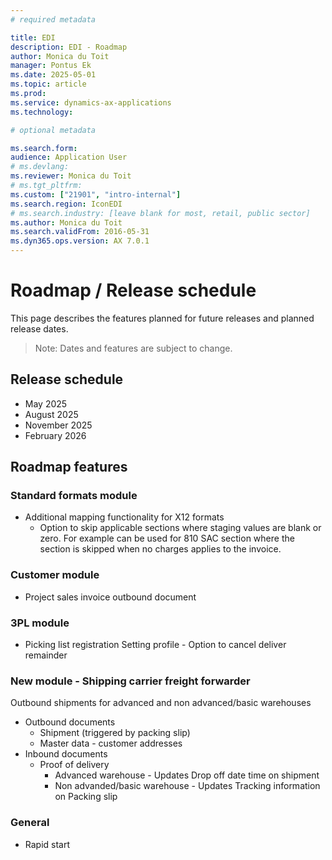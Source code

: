 ```yaml
---
# required metadata

title: EDI
description: EDI - Roadmap
author: Monica du Toit
manager: Pontus Ek
ms.date: 2025-05-01
ms.topic: article
ms.prod: 
ms.service: dynamics-ax-applications
ms.technology: 

# optional metadata

ms.search.form:  
audience: Application User
# ms.devlang: 
ms.reviewer: Monica du Toit
# ms.tgt_pltfrm: 
ms.custom: ["21901", "intro-internal"]
ms.search.region: IconEDI
# ms.search.industry: [leave blank for most, retail, public sector]
ms.author: Monica du Toit
ms.search.validFrom: 2016-05-31
ms.dyn365.ops.version: AX 7.0.1
---
```


# 	Roadmap / Release schedule

This page describes the features planned for future releases and planned release dates.

> Note: Dates and features are subject to change.


## Release schedule

- May 2025
- August 2025
- November 2025
- February 2026

## Roadmap features

### Standard formats module
- Additional mapping functionality for X12 formats
    - Option to skip applicable sections where staging values are blank or zero. For example can be used for 810 SAC section where the section is skipped when no charges applies to the invoice.

### Customer module
- Project sales invoice outbound document

### 3PL module
- Picking list registration Setting profile - Option to cancel deliver remainder

### New module - Shipping carrier freight forwarder
Outbound shipments for advanced and non advanced/basic warehouses

- Outbound documents
    - Shipment (triggered by packing slip)
    - Master data - customer addresses
 - Inbound documents
     -  Proof of delivery
         - Advanced warehouse - Updates Drop off date time on shipment
         - Non advanded/basic warehouse - Updates Tracking information on Packing slip 

### General
- Rapid start



